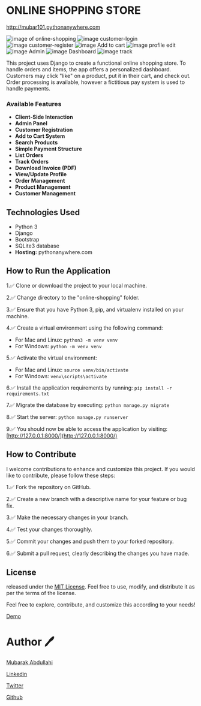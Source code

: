 # ONLINE SHOPPING STORE

 http://mubar101.pythonanywhere.com

![image of online-shopping](https://i.ibb.co/RDXccSB/01-home-page.png)
![image customer-login](https://i.ibb.co/GCtR423/3-customer-login.png)
![image customer-register](https://i.ibb.co/wdMzjQN/02-customer-register.png)
![image Add to cart](https://i.ibb.co/5WH7Xhq/04-customer-add-to-cart.png)
![image profile edit](https://i.ibb.co/8r4p4Yb/05-customer-profile-edit.png)
![image Admin](https://i.ibb.co/tCFbqnQ/07-Adminlogin.png)
![image Dashboard](https://i.ibb.co/zr6HWKh/08-admindashboard.png)
![image track](https://i.ibb.co/HHhsrYq/09-track-orders.png)

This project uses Django to create a functional online shopping store. To handle orders and items, the app offers a personalized dashboard. Customers may click "like" on a product, put it in their cart, and check out. Order processing is available, however a fictitious pay system is used to handle payments.

### Available Features
- **Client-Side Interaction**
- **Admin Panel**
- **Customer Registration**
- **Add to Cart System**
- **Search Products**
- **Simple Payment Structure**
- **List Orders**
- **Track Orders**
- **Download Invoice (PDF)**
- **View/Update Profile**
- **Order Management**
- **Product Management**
- **Customer Management**

## Technologies Used
- Python 3
- Django
- Bootstrap
- SQLite3 database
- **Hosting:** pythonanywhere.com

## How to Run the Application

1.✅ Clone or download the project to your local machine.

2.✅ Change directory to the "online-shopping" folder.

3.✅ Ensure that you have Python 3, pip, and virtualenv installed on your machine.

4.✅ Create a virtual environment using the following command:

   - For Mac and Linux: `python3 -m venv venv`
   - For Windows: `python -m venv venv`

5.✅ Activate the virtual environment:
   
   - For Mac and Linux: `source venv/bin/activate`
   - For Windows: `venv\scripts\activate`

6.✅ Install the application requirements by running: `pip install -r requirements.txt`

7.✅ Migrate the database by executing: `python manage.py migrate`

8.✅ Start the server: `python manage.py runserver`

9.✅ You should now be able to access the application by visiting: [http://127.0.0.1:8000/](http://127.0.0.1:8000/)

## How to Contribute

I welcome contributions to enhance and customize this project. If you would like to contribute, please follow these steps:

1.✅ Fork the repository on GitHub.

2.✅ Create a new branch with a descriptive name for your feature or bug fix.

3.✅ Make the necessary changes in your branch.

4.✅ Test your changes thoroughly.

5.✅ Commit your changes and push them to your forked repository.

6.✅ Submit a pull request, clearly describing the changes you have made.

## License
released under the [MIT License](LICENSE). Feel free to use, modify, and distribute it as per the terms of the license.

Feel free to explore, contribute, and customize this according to your needs!


[Demo](https://youtu.be/D3JehI-GdgE)
# Author :pen:

[Mubarak Abdullahi](https://github.com/4mubarak.com)

[Linkedin](www.linkedin.com/in/mubarak-abdullahi-a30411161)

[Twitter](https://twitter.com/Mubar1101/)

[Github](https://github.com/4mubarak)
